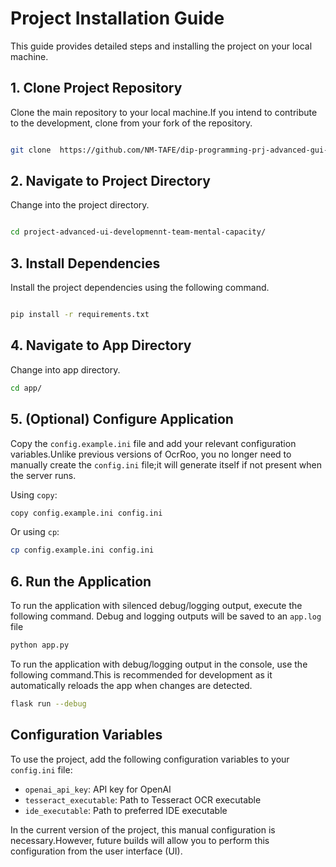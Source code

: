 # Project Installation Guide

This guide provides detailed steps and installing the project on your local machine.

## 1. Clone Project Repository

Clone the main repository to your local machine.If you intend to contribute to the development, clone from your fork of the repository.

```bash

git clone  https://github.com/NM-TAFE/dip-programming-prj-advanced-gui-awesome.git

```

## 2. Navigate to Project Directory 

Change into the project directory.

```bash

cd project-advanced-ui-developmennt-team-mental-capacity/

```

## 3. Install Dependencies

Install the project dependencies using the following command.

```bash

pip install -r requirements.txt

```

## 4. Navigate to App Directory

Change into app directory.

```bash
cd app/

```

## 5. (Optional) Configure Application

Copy the `config.example.ini` file and add your relevant configuration variables.Unlike previous versions of OcrRoo, you no longer need to manually create the `config.ini` file;it will generate itself if not present when the server runs.

Using `copy`:

```bash
copy config.example.ini config.ini

```

Or using `cp`:

```bash
cp config.example.ini config.ini

```

## 6. Run the Application

To run the application with silenced debug/logging output, execute the following command. Debug and logging outputs will be saved to an `app.log` file

```bash
python app.py

```

To run the application with debug/logging output in the console, use the following command.This is recommended for development as it automatically reloads the app when changes are detected.

```bash
flask run --debug

```

## Configuration Variables

To use the project, add the following configuration variables to your `config.ini` file:

- `openai_api_key`: API key for OpenAI
- `tesseract_executable`: Path to Tesseract OCR executable
- `ide_executable`: Path to preferred IDE executable

In the current version of the project, this manual configuration is necessary.However, future builds will allow you to perform this configuration from the user interface (UI). 
